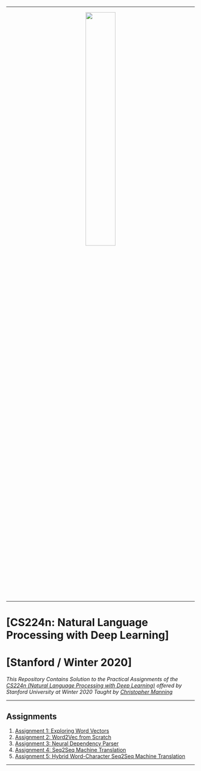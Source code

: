 ----------------------------------------------------------------------------------------
<p align="center"><img width="40%" src="https://github.com/sahilkhose/CS224N/blob/master/stanford-cs224n-course-header.jpg" /></p>

-------------------------------------------------------------------------------------------

# [CS224n: Natural Language Processing with Deep Learning]
# [Stanford / Winter 2020]
*This Repository Contains Solution to the Practical Assignments of the [CS224n (Natural Language Processing with Deep Learning)](http://web.stanford.edu/class/cs224n/) offered by Stanford University at Winter 2020 Taught by [Christopher Manning](https://nlp.stanford.edu/~manning/)*

--------------------------------------------------------------------------------------------

## Assignments
1. [Assignment 1: Exploring Word Vectors]()
2. [Assignment 2: Word2Vec from Scratch]()
3. [Assignment 3: Neural Dependency Parser]()
4. [Assignment 4: Seq2Seq Machine Translation]()
5. [Assignment 5: Hybrid Word-Character Seq2Seq Machine Translation]()

-------------------------------------------------------------------------------------------------------------
